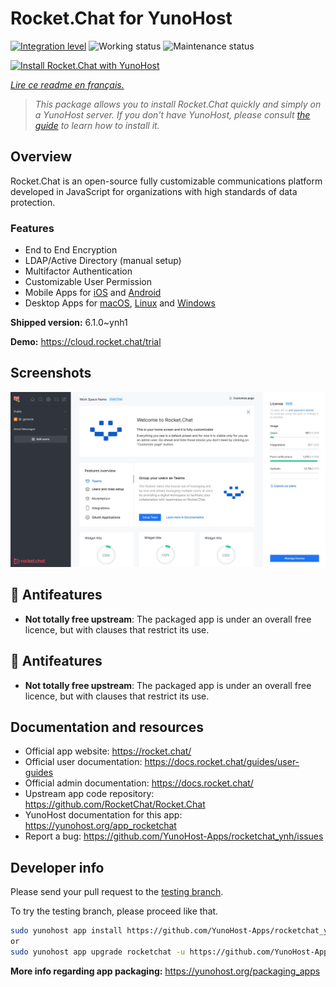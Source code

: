 <!--
N.B.: This README was automatically generated by https://github.com/YunoHost/apps/tree/master/tools/README-generator
It shall NOT be edited by hand.
-->

# Rocket.Chat for YunoHost

[![Integration level](https://dash.yunohost.org/integration/rocketchat.svg)](https://dash.yunohost.org/appci/app/rocketchat) ![Working status](https://ci-apps.yunohost.org/ci/badges/rocketchat.status.svg) ![Maintenance status](https://ci-apps.yunohost.org/ci/badges/rocketchat.maintain.svg)

[![Install Rocket.Chat with YunoHost](https://install-app.yunohost.org/install-with-yunohost.svg)](https://install-app.yunohost.org/?app=rocketchat)

*[Lire ce readme en français.](./README_fr.md)*

> *This package allows you to install Rocket.Chat quickly and simply on a YunoHost server.
If you don't have YunoHost, please consult [the guide](https://yunohost.org/#/install) to learn how to install it.*

## Overview

Rocket.Chat is an open-source fully customizable communications platform developed in JavaScript for organizations with high standards of data protection.

### Features

- End to End Encryption
- LDAP/Active Directory (manual setup)
- Multifactor Authentication
- Customizable User Permission
- Mobile Apps for [iOS](https://apps.apple.com/app/rocket-chat/id1148741252) and [Android](https://play.google.com/store/apps/details?id=chat.rocket.android)
- Desktop Apps for [macOS](https://apps.apple.com/br/app/rocket-chat/id1086818840), [Linux](https://snapcraft.io/rocketchat-desktop) and [Windows](https://releases.rocket.chat/desktop/latest/download)


**Shipped version:** 6.1.0~ynh1

**Demo:** https://cloud.rocket.chat/trial

## Screenshots

![Screenshot of Rocket.Chat](./doc/screenshots/screenshot.jpg)

## :red_circle: Antifeatures

- **Not totally free upstream**: The packaged app is under an overall free licence, but with clauses that restrict its use.

## :red_circle: Antifeatures

- **Not totally free upstream**: The packaged app is under an overall free licence, but with clauses that restrict its use.

## Documentation and resources

* Official app website: <https://rocket.chat/>
* Official user documentation: <https://docs.rocket.chat/guides/user-guides>
* Official admin documentation: <https://docs.rocket.chat/>
* Upstream app code repository: <https://github.com/RocketChat/Rocket.Chat>
* YunoHost documentation for this app: <https://yunohost.org/app_rocketchat>
* Report a bug: <https://github.com/YunoHost-Apps/rocketchat_ynh/issues>

## Developer info

Please send your pull request to the [testing branch](https://github.com/YunoHost-Apps/rocketchat_ynh/tree/testing).

To try the testing branch, please proceed like that.

``` bash
sudo yunohost app install https://github.com/YunoHost-Apps/rocketchat_ynh/tree/testing --debug
or
sudo yunohost app upgrade rocketchat -u https://github.com/YunoHost-Apps/rocketchat_ynh/tree/testing --debug
```

**More info regarding app packaging:** <https://yunohost.org/packaging_apps>
